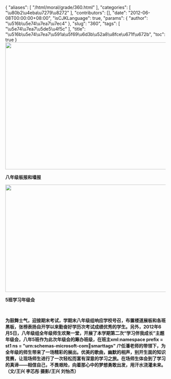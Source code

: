 {
    "aliases": [
        "/html/moral/grade/360.html"
    ],
    "categories": [
        "\u80b2\u4eba\u7279\u8272"
    ],
    "contributors": [],
    "date": "2012-06-08T00:00:00+08:00",
    "isCJKLanguage": true,
    "params": {
        "author": "\u516b\u5e74\u7ea7\u7ec4"
    },
    "slug": "360",
    "tags": [
        "\u5e74\u7ea7\u5de5\u4f5c"
    ],
    "title": "\u516b\u5e74\u7ea7\u591a\u5f69\u6d3b\u52a8\u8fce\u671f\u672b",
    "toc": true
}
**<img
    src="https://cdn.tfls.online/mirror/full/362641ae4263d5dbcfdf01615f91427121fd066a.jpg"
    style="display:block;margin-left:auto;margin-right:auto;"
    decoding="async"
    fetchpriority="auto"
    loading="lazy"
    height="400"
    width="600"
/>**

**八年级板报和墙报**

**<img
    src="https://cdn.tfls.online/mirror/full/f7e47da904253d458ad4973be3ea5dd553c7ed5a.jpg"
    style="display:block;margin-left:auto;margin-right:auto;"
    decoding="async"
    fetchpriority="auto"
    loading="lazy"
    height="338"
    width="600"
/>**

**5班学习年级会**

 

**为鼓舞士气，迎接期末考试，学期末八年级组响应学校号召，布置楼道展板和各班黑板，张榜表扬自开学以来勤奋好学历次考试成绩优秀的学生。另外，2012年6月5日，八年级组全年级师生欢聚一堂，开展了本学期第二次“学习伴我成长”主题年级会，八年5班作为此次年级会的筹办班级，在班主xml:namespace prefix = st1 ns = "urn:schemas-microsoft-com:office:smarttags" /?任潘老师的带领下，为全年级的师生带来了一场精彩的展出。优美的歌曲，幽默的相声，别开生面的知识竞赛，让现场师生进行了一次轻松而富有深意的学习之旅。在场师生体会到了学习的真谛——相信自己，不畏艰险，向着那心中的梦想勇敢出发，用汗水浇灌未来。（文/王兴 李芯彤 摄影/王兴 刘怡杰）**

